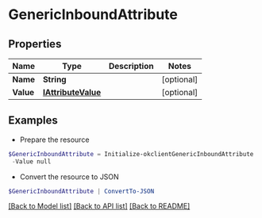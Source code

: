 # GenericInboundAttribute
## Properties

Name | Type | Description | Notes
------------ | ------------- | ------------- | -------------
**Name** | **String** |  | [optional] 
**Value** | [**IAttributeValue**](IAttributeValue.md) |  | [optional] 

## Examples

- Prepare the resource
```powershell
$GenericInboundAttribute = Initialize-okclientGenericInboundAttribute  -Name null `
 -Value null
```

- Convert the resource to JSON
```powershell
$GenericInboundAttribute | ConvertTo-JSON
```

[[Back to Model list]](../README.md#documentation-for-models) [[Back to API list]](../README.md#documentation-for-api-endpoints) [[Back to README]](../README.md)

